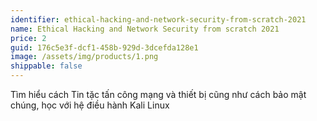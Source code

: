 ```yaml
---
identifier: ethical-hacking-and-network-security-from-scratch-2021
name: Ethical Hacking and Network Security from scratch 2021
price: 2
guid: 176c5e3f-dcf1-458b-929d-3dcefda128e1
image: /assets/img/products/1.png
shippable: false
---
```

Tìm hiểu cách Tin tặc tấn công mạng và thiết bị cũng như cách bảo mật chúng, học với hệ điều hành Kali Linux